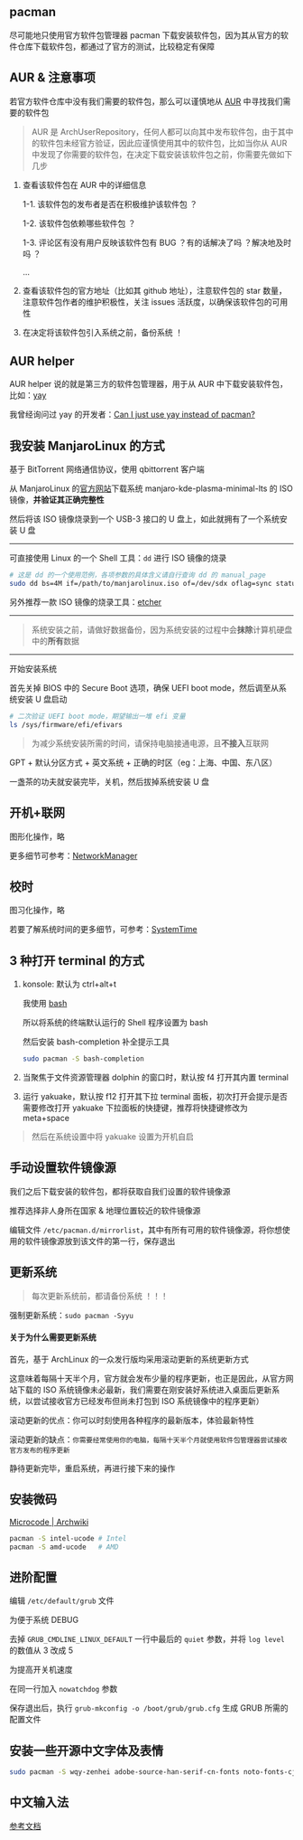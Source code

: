 ## pacman

尽可能地只使用官方软件包管理器 pacman 下载安装软件包，因为其从官方的软件仓库下载软件包，都通过了官方的测试，比较稳定有保障

## AUR & 注意事项

若官方软件仓库中没有我们需要的软件包，那么可以谨慎地从 [AUR](https://aur.archlinux.org/) 中寻找我们需要的软件包

> AUR 是 ArchUserRepository，任何人都可以向其中发布软件包，由于其中的软件包未经官方验证，因此应谨慎使用其中的软件包，比如当你从 AUR 中发现了你需要的软件包，在决定下载安装该软件包之前，你需要先做如下几步

1. 查看该软件包在 AUR 中的详细信息

    1-1. 该软件包的发布者是否在积极维护该软件包 ？

    1-2. 该软件包依赖哪些软件包 ？

    1-3. 评论区有没有用户反映该软件包有 BUG ？有的话解决了吗 ？解决地及时吗 ？

    ...

2. 查看该软件包的官方地址（比如其 github 地址），注意软件包的 star 数量，注意软件包作者的维护积极性，关注 issues 活跃度，以确保该软件包的可用性

3. 在决定将该软件包引入系统之前，备份系统 ！

## AUR helper

AUR helper 说的就是第三方的软件包管理器，用于从 AUR 中下载安装软件包，比如：[yay](https://github.com/Jguer/yay)

我曾经询问过 yay 的开发者：[Can I just use yay instead of pacman?](https://github.com/Jguer/yay/issues/1601)

## 我安装 ManjaroLinux 的方式

基于 BitTorrent 网络通信协议，使用 qbittorrent 客户端

从 ManjaroLinux 的[官方网站](https://manjaro.org/)下载系统 manjaro-kde-plasma-minimal-lts 的 ISO 镜像，**并验证其正确完整性**

然后将该 ISO 镜像烧录到一个 USB-3 接口的 U 盘上，如此就拥有了一个系统安装 U 盘

---

可直接使用 Linux 的一个 Shell 工具：`dd` 进行 ISO 镜像的烧录

```bash
# 这是 dd 的一个使用范例，各项参数的具体含义请自行查询 dd 的 manual_page
sudo dd bs=4M if=/path/to/manjarolinux.iso of=/dev/sdx oflag=sync status=progress
```

另外推荐一款 ISO 镜像的烧录工具：[etcher](https://www.balena.io/etcher/)

---

> 系统安装之前，请做好数据备份，因为系统安装的过程中会**抹除**计算机硬盘中的**所有**数据

---

开始安装系统

首先关掉 BIOS 中的 Secure Boot 选项，确保 UEFI boot mode，然后调至从系统安装 U 盘启动

```bash
# 二次验证 UEFI boot mode，期望输出一堆 efi 变量
ls /sys/firmware/efi/efivars
```

> 为减少系统安装所需的时间，请保持电脑接通电源，且**不接入**互联网

GPT + 默认分区方式 + 英文系统 + 正确的时区（eg：上海、中国、东八区）

一盏茶的功夫就安装完毕，关机，然后拔掉系统安装 U 盘

## 开机+联网

图形化操作，略

更多细节可参考：[NetworkManager](https://wiki.archlinux.org/title/NetworkManager)

## 校时

图习化操作，略

若要了解系统时间的更多细节，可参考：[SystemTime](https://wiki.archlinux.org/title/System_time)

## 3 种打开 terminal 的方式

1. konsole: 默认为 ctrl+alt+t

    我使用 [bash](https://en.wikipedia.org/wiki/Bash_(Unix_shell))
    
    所以将系统的终端默认运行的 Shell 程序设置为 bash
    
    然后安装 bash-completion 补全提示工具

    ```bash
    sudo pacman -S bash-completion
    ```

2. 当聚焦于文件资源管理器 dolphin 的窗口时，默认按 f4 打开其内置 terminal

3. 运行 yakuake，默认按 f12 打开其下拉 terminal 面板，初次打开会提示是否需要修改打开 yakuake 下拉面板的快捷键，推荐将快捷键修改为 meta+space

> 然后在系统设置中将 yakuake 设置为开机自启

## 手动设置软件镜像源

我们之后下载安装的软件包，都将获取自我们设置的软件镜像源

推荐选择非人身所在国家 & 地理位置较近的软件镜像源

编辑文件 `/etc/pacman.d/mirrorlist`，其中有所有可用的软件镜像源，将你想使用的软件镜像源放到该文件的第一行，保存退出

## 更新系统

> 每次更新系统前，都请备份系统 ！！！

强制更新系统：`sudo pacman -Syyu`

#### 关于为什么需要更新系统

首先，基于 ArchLinux 的一众发行版均采用滚动更新的系统更新方式

这意味着每隔十天半个月，官方就会发布少量的程序更新，也正是因此，从官方网站下载的 ISO 系统镜像未必最新，我们需要在刚安装好系统进入桌面后更新系统，以尝试接收官方已经发布但尚未打包到 ISO 系统镜像中的程序更新）

滚动更新的优点：你可以时刻使用各种程序的最新版本，体验最新特性

滚动更新的缺点：`你需要经常使用你的电脑，每隔十天半个月就使用软件包管理器尝试接收官方发布的程序更新`

静待更新完毕，重启系统，再进行接下来的操作

## 安装微码

[Microcode | Archwiki](https://wiki.archlinux.org/title/Microcode)

```bash
pacman -S intel-ucode # Intel
pacman -S amd-ucode   # AMD
```

## 进阶配置

编辑 `/etc/default/grub` 文件

为便于系统 DEBUG

去掉 `GRUB_CMDLINE_LINUX_DEFAULT` 一行中最后的 `quiet` 参数，并将 `log level` 的数值从 3 改成 5

为提高开关机速度

在同一行加入 `nowatchdog` 参数

保存退出后，执行 `grub-mkconfig -o /boot/grub/grub.cfg` 生成 GRUB 所需的配置文件

## 安装一些开源中文字体及表情

```bash
sudo pacman -S wqy-zenhei adobe-source-han-serif-cn-fonts noto-fonts-cjk noto-fonts-extra noto-fonts-emoji
```

## 中文输入法

[参考文档](https://wiki.archlinux.org/title/Fcitx5_(简体中文))

